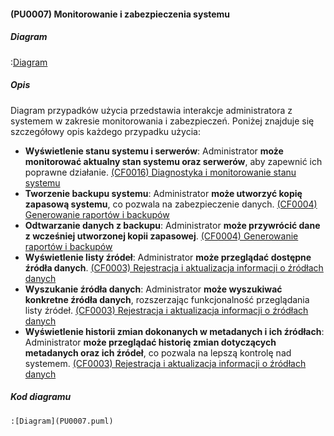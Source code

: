 #### (PU0007) Monitorowanie i zabezpieczenia systemu

##### Diagram

:[Diagram](PU0007.puml)


##### Opis

Diagram przypadków użycia przedstawia interakcje administratora z systemem w zakresie monitorowania i zabezpieczeń. Poniżej znajduje się szczegółowy opis każdego przypadku użycia:

*   **Wyświetlenie stanu systemu i serwerów**: Administrator **może monitorować aktualny stan systemu oraz serwerów**, aby zapewnić ich poprawne działanie. [(CF0016) Diagnostyka i monitorowanie stanu systemu](../../3.wizja.systemu/3.3.cechy.funkcjonalne/cechy.funkcjonalne/CF0016.md)
*   **Tworzenie backupu systemu**: Administrator **może utworzyć kopię zapasową systemu**, co pozwala na zabezpieczenie danych. [(CF0004) Generowanie raportów i backupów](../../3.wizja.systemu/3.3.cechy.funkcjonalne/cechy.funkcjonalne/CF0004.md)
*   **Odtwarzanie danych z backupu**: Administrator **może przywrócić dane z wcześniej utworzonej kopii zapasowej**. [(CF0004) Generowanie raportów i backupów](../../3.wizja.systemu/3.3.cechy.funkcjonalne/cechy.funkcjonalne/CF0004.md)
*   **Wyświetlenie listy źródeł**: Administrator **może przeglądać dostępne źródła danych**. [(CF0003) Rejestracja i aktualizacja informacji o źródłach danych](../../3.wizja.systemu/3.3.cechy.funkcjonalne/cechy.funkcjonalne/CF0003.md)
*   **Wyszukanie źródła danych**: Administrator **może wyszukiwać konkretne źródła danych**, rozszerzając funkcjonalność przeglądania listy źródeł. [(CF0003) Rejestracja i aktualizacja informacji o źródłach danych](../../3.wizja.systemu/3.3.cechy.funkcjonalne/cechy.funkcjonalne/CF0003.md)
*   **Wyświetlenie historii zmian dokonanych w metadanych i ich źródłach**: Administrator **może przeglądać historię zmian dotyczących metadanych oraz ich źródeł**, co pozwala na lepszą kontrolę nad systemem. [(CF0003) Rejestracja i aktualizacja informacji o źródłach danych](../../3.wizja.systemu/3.3.cechy.funkcjonalne/cechy.funkcjonalne/CF0003.md)

##### Kod diagramu
```
:[Diagram](PU0007.puml)
```
